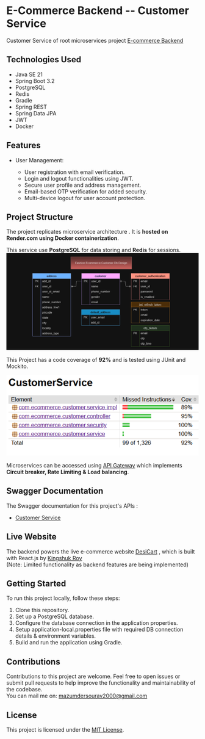 # E-Commerce Backend -- Customer Service

 Customer Service of root microservices project [E-commerce Backend](https://github.com/Ecommerce-Application-Demo/ecommerce-backend.git)

## Technologies Used

- Java SE 21
- Spring Boot 3.2
- PostgreSQL
- Redis
- Gradle
- Spring REST
- Spring Data JPA
- JWT
- Docker

 ## Features
 
- User Management:

  - User registration with email verification.
  - Login and logout functionalities using JWT.
  - Secure user profile and address management.
  - Email-based OTP verification for added security.
  - Multi-device logout for user account protection.


## Project Structure

The project replicates microservice architecture . It is **hosted on Render.com using Docker containerization**.

This service use **PostgreSQL** for data storing and **Redis** for sessions.
![CustomerServiceDatabaseDesign.png](CustomerServiceDatabaseDesign.png)

This Project has a code coverage of **92%** and is tested using JUnit and Mockito.

![Jacoco Code Coverage&quot;](JacocoCodeCoverage.png)

Microservices can be accessed using [API Gateway](https://github.com/Ecommerce-Application-Demo/api-gateway) which implements **Circuit breaker, Rate Limiting & Load balancing**.


## Swagger Documentation

The Swagger documentation for this project's APIs : 

- [Customer Service](https://ecommerce-backend-dev.onrender.com/user/swagger-ui/index.html)

## Live Website

The backend powers the live e-commerce website [DesiCart](https://www.desicart.vercel.app) , which is built with React.js by [Kingshuk Roy](https://github.com/kingoroy)  
(Note: Limited functionality as backend features are being implemented)

## Getting Started

To run this project locally, follow these steps:

1. Clone this repository.
2. Set up a PostgreSQL database.
3. Configure the database connection in the application properties.
4. Setup application-local.properties file with required DB connection details & environment variables.
5. Build and run the application using Gradle.

## Contributions

Contributions to this project are welcome. Feel free to open issues or submit pull requests to help improve the functionality and maintainability of the codebase.  
You can mail me on: mazumdersourav2000@gmail.com

## License

This project is licensed under the [MIT License](LICENSE).

